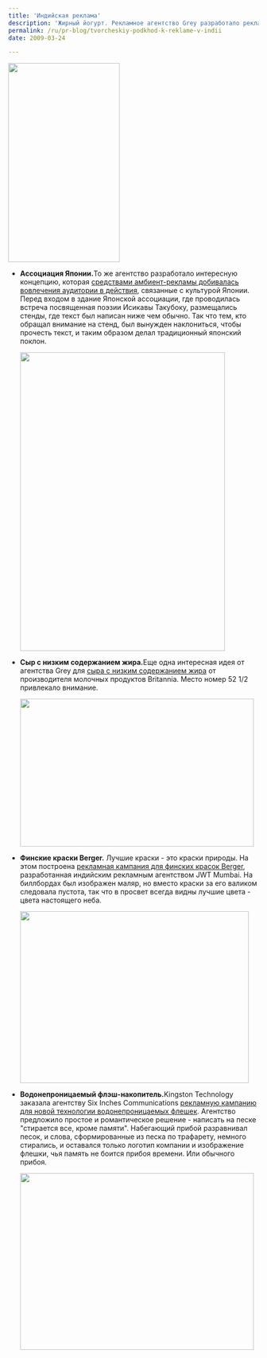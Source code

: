 ```yaml
---
title: 'Индийская реклама'
description: 'Жирный йогурт. Рекламное агентство Grey разработало рекламу для жирного йогурта. Пустые упаковки были подвешены вверх ногами в магазинах около полок с йогуртом. Так  что сразу создавалось впечатление что йогурт настолько жирный, что не выливается даже из перевернутой банки.'
permalink: /ru/pr-blog/tvorcheskiy-podkhod-k-reklame-v-indii
date: 2009-03-24

---
```


<img src="{{ site.assets }}/upload/yoghurt.jpg" alt="" class="post__img" width="224" height="400">

<ul>
<li><strong>Ассоциация Японии.</strong>То же агентство разработало интересную концепцию, которая <a href="https://adsoftheworld.com/media/outdoor/japan_association_greeting?size=_original">средствами амбиент-рекламы добивалась вовлечения аудитории в действия</a>, связанные с культурой Японии. Перед входом в здание Японской ассоциации, где проводилась встреча посвященная поэзии Исикавы Такубоку, размещались  стенды, где текст был написан ниже чем обычно. Так что тем, кто обращал внимание на стенд, был вынужден наклониться, чтобы прочесть текст, и таким образом делал традиционный японский поклон.

<img src="{{ site.assets }}/upload/japaneseGreeting.jpg" alt="" class="post__img" width="412" height="600"></li>
<li><strong>Сыр с низким содержанием жира.</strong>Еще одна интересная идея от агентства Grey для <a href="https://adsoftheworld.com/media/ambient/britannia_low_fat_cheese">сыра с низким содержанием жира</a> от производителя молочных продуктов Britannia. Место номер 52 1/2 привлекало внимание.

<img src="{{ site.assets }}/upload/britannialowfat.jpg" alt="" class="post__img" width="470" height="297"> </li>
<li><strong>Финские краски Berger.</strong> Лучшие краски - это краски природы. На этом построена <a href='https://adsoftheworld.com/media/ambient/berger_sky'>рекламная кампания для финских красок Berger</a>, разработанная индийским рекламным агентством JWT Mumbai. На биллбордах был изображен маляр, но вместо краски за его валиком следовала пустота, так что в просвет всегда видны лучшие цвета - цвета настоящего неба.

<img src="{{ site.assets }}/upload/bergersky.preview.jpg" alt="" class="post__img" width="460" height="345"></li>
<li><strong>Водонепроницаемый флэш-накопитель.</strong>Kingston Technology заказала агентству Six Inches Communications <a href="https://adsoftheworld.com/media/ambient/kingston_technology_beach?size=_original">рекламную кампанию для новой технологии водонепроницаемых  флешек</a>. Агентство предложило простое и романтическое решение - написать на песке "стирается все, кроме памяти". Набегающий прибой разравнивал песок, и слова, сформированные из песка по трафарету, немного стирались, и оставался только логотип компании и изображение флешки, чья память не боится прибоя времени. Или обычного прибоя.

<img src="{{ site.assets }}/upload/kingstonwaterproof.jpg" alt="" class="post__img" width="470" height="355"></li>
</ul>

